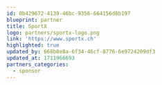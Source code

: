 ```yaml
---
id: 0b429672-4139-46bc-9356-664156d8b197
blueprint: partner
title: SportX
logo: partners/sportx-logo.png
link: 'https://www.sportx.ch'
highlighted: true
updated_by: 668b8e8a-6f34-46cf-8776-6e9724209df3
updated_at: 1711966693
partners_categories:
  - sponsor
---
```

